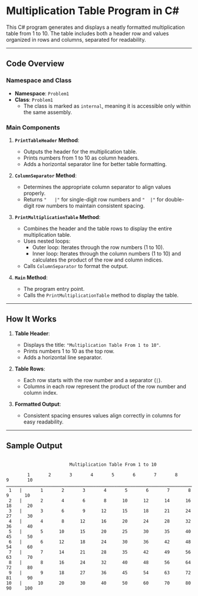 
# Multiplication Table Program in C#

This C# program generates and displays a neatly formatted multiplication table from 1 to 10. The table includes both a header row and values organized in rows and columns, separated for readability.

---

## Code Overview

### Namespace and Class
- **Namespace**: `Problem1`
- **Class**: `Problem1`
  - The class is marked as `internal`, meaning it is accessible only within the same assembly.

### Main Components
1. **`PrintTableHeader` Method**:
   - Outputs the header for the multiplication table.
   - Prints numbers from 1 to 10 as column headers.
   - Adds a horizontal separator line for better table formatting.

2. **`ColumnSeparator` Method**:
   - Determines the appropriate column separator to align values properly.
   - Returns `"   |"` for single-digit row numbers and `"  |"` for double-digit row numbers to maintain consistent spacing.

3. **`PrintMultiplicationTable` Method**:
   - Combines the header and the table rows to display the entire multiplication table.
   - Uses nested loops:
     - Outer loop: Iterates through the row numbers (1 to 10).
     - Inner loop: Iterates through the column numbers (1 to 10) and calculates the product of the row and column indices.
   - Calls `ColumnSeparator` to format the output.

4. **`Main` Method**:
   - The program entry point.
   - Calls the `PrintMultiplicationTable` method to display the table.

---

## How It Works

1. **Table Header**:
   - Displays the title: `"Multiplication Table From 1 to 10"`.
   - Prints numbers 1 to 10 as the top row.
   - Adds a horizontal line separator.

2. **Table Rows**:
   - Each row starts with the row number and a separator (`|`).
   - Columns in each row represent the product of the row number and column index.

3. **Formatted Output**:
   - Consistent spacing ensures values align correctly in columns for easy readability.

---

## Sample Output

```plaintext

                        Multiplication Table From 1 to 10

        1       2       3       4       5       6       7       8       9       10
ــــــــــــــــــــــــــــــــــــــــــــــــــــــــــــــــــــــــــــــــــــــــــــــــــــــــــــــــــــــــــــــــــــــــــــــــــــــــــــــــــــــــــــــــــــــــــــــــــــــــــــــــــــــــــــــــــــــــ
 1   |       1       2       3       4       5       6       7       8       9      10
 2   |       2       4       6       8      10      12      14      16      18      20
 3   |       3       6       9      12      15      18      21      24      27      30
 4   |       4       8      12      16      20      24      28      32      36      40
 5   |       5      10      15      20      25      30      35      40      45      50
 6   |       6      12      18      24      30      36      42      48      54      60
 7   |       7      14      21      28      35      42      49      56      63      70
 8   |       8      16      24      32      40      48      56      64      72      80
 9   |       9      18      27      36      45      54      63      72      81      90
10   |      10      20      30      40      50      60      70      80      90     100
